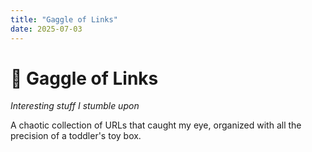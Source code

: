 ```yaml
---
title: "Gaggle of Links"
date: 2025-07-03
---
```


# 📎 Gaggle of Links

*Interesting stuff I stumble upon*

A chaotic collection of URLs that caught my eye, organized with all the precision of a toddler's toy box.
